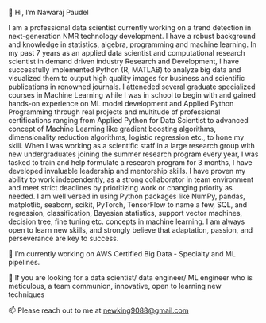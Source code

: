 👋 Hi, I’m Nawaraj Paudel

I am a professional data scientist currently working on a trend detection in next-generation NMR technology development. I have a robust background and knowledge 
in statistics, algebra, programming and machine learning. In my past 7 years as an applied data scientist and computational research scientist in demand driven industry Research and 
Development, I have successfully implemented Python (R, MATLAB) to analyze big data and visualized them to output high quality images for business and scientific
publications in renowned journals. I atteneded several graduate specialized courses in Machine Learning while I was in school to begin with and gained hands-on 
experience on ML model development and Applied Python Programming through real projects and multitude of professional certifications ranging from Applied Python for
Data Scientist  to advanced concept of Machine Learning like gradient boosting algorithms, dimensionality reduction algorithms, logistic regression etc., to hone my skill.
When I was working as a scientific staff in a large research group with new undergraduates joining the summer research program every year, I was tasked to train and help formulate a
research program for 3 months, I have developed invaluable leadership and mentorship skills. I have proven my ability to work independently, as a strong collaborator in
team environment and meet strict deadlines by prioritizing work or changing priority as needed. I am well versed in using Python packages like NumPy, pandas, matplotlib,
seaborn, scikit, PyTorch, TensorFlow to name a few, SQL, and regression, classification, Bayesian statistics, support vector machines, decision tree, fine tuning etc.
concepts in machine learning. I am always open to learn new skills, and strongly believe that adaptation, passion, and perseverance are key to success.

🌱 I’m currently working on AWS Certified Big Data - Specialty and ML pipelines.

💞️ If you are looking for a data scientist/ data engineer/ ML engineer who is meticulous, a team communion, innovative, open to learning new techniques

📫 Please reach out to me at newking9088@gmail.com

<!---
newking9088/newking9088 is a ✨ special ✨ repository because its `README.md` (this file) appears on your GitHub profile.
You can click the Preview link to take a look at your changes.
--->
